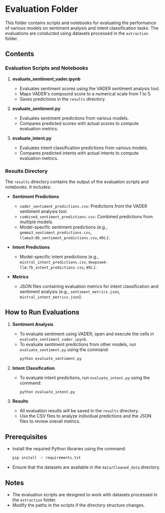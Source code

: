 # Evaluation Folder

This folder contains scripts and notebooks for evaluating the performance of various models on sentiment analysis and intent classification tasks. The evaluations are conducted using datasets processed in the `extraction` folder.

## Contents

### Evaluation Scripts and Notebooks

1. **evaluate_sentiment_vader.ipynb**
   - Evaluates sentiment scores using the VADER sentiment analysis tool.
   - Maps VADER's compound score to a numerical scale from 1 to 5.
   - Saves predictions in the `results` directory.

2. **evaluate_sentiment.py**
   - Evaluates sentiment predictions from various models.
   - Compares predicted scores with actual scores to compute evaluation metrics.

3. **evaluate_intent.py**
   - Evaluates intent classification predictions from various models.
   - Compares predicted intents with actual intents to compute evaluation metrics.

### Results Directory

The `results` directory contains the output of the evaluation scripts and notebooks. It includes:

- **Sentiment Predictions**
  - `vader_sentiment_predictions.csv`: Predictions from the VADER sentiment analysis tool.
  - `combined_sentiment_predictions.csv`: Combined predictions from multiple models.
  - Model-specific sentiment predictions (e.g., `gemma3_sentiment_predictions.csv`, `llama3:8b_sentiment_predictions.csv`, etc.).

- **Intent Predictions**
  - Model-specific intent predictions (e.g., `mistral_intent_predictions.csv`, `deepseek-llm:7b_intent_predictions.csv`, etc.).

- **Metrics**
  - JSON files containing evaluation metrics for intent classification and sentiment analysis (e.g., `sentiment_metrics.json`, `mistral_intent_metrics.json`).

## How to Run Evaluations

1. **Sentiment Analysis**
   - To evaluate sentiment using VADER, open and execute the cells in `evaluate_sentiment_vader.ipynb`.
   - To evaluate sentiment predictions from other models, run `evaluate_sentiment.py` using the command:
     ```bash
     python evaluate_sentiment.py
     ```

2. **Intent Classification**
   - To evaluate intent predictions, run `evaluate_intent.py` using the command:
     ```bash
     python evaluate_intent.py
     ```

3. **Results**
   - All evaluation results will be saved in the `results` directory.
   - Use the CSV files to analyze individual predictions and the JSON files to review overall metrics.

## Prerequisites

- Install the required Python libraries using the command:
  ```bash
  pip install -r requirements.txt
  ```

- Ensure that the datasets are available in the `data/Cleaned_data` directory.

## Notes

- The evaluation scripts are designed to work with datasets processed in the `extraction` folder.
- Modify the paths in the scripts if the directory structure changes.